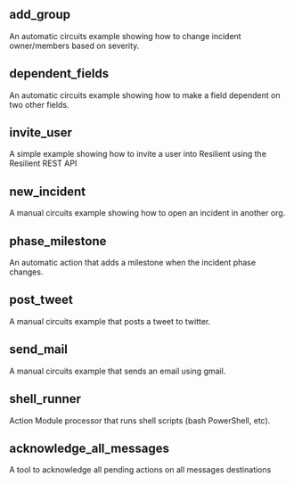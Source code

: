 
## add_group

An automatic circuits example showing how to change incident owner/members based on severity.

## dependent_fields

An automatic circuits example showing how to make a field dependent on two other fields.

## invite_user

A simple example showing how to invite a user into Resilient using the Resilient REST API

## new_incident

A manual circuits example showing how to open an incident in another org.

## phase_milestone

An automatic action that adds a milestone when the incident phase changes.

## post_tweet

A manual circuits example that posts a tweet to twitter.

## send_mail

A manual circuits example that sends an email using gmail.

## shell_runner

Action Module processor that runs shell scripts (bash PowerShell, etc).

## acknowledge_all_messages

A tool to acknowledge all pending actions on all messages destinations

